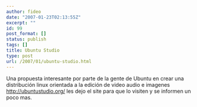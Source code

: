```yaml
---
author: fideo
date: "2007-01-23T02:13:55Z"
excerpt: ""
id: 99
post_format: []
status: publish
tags: []
title: Ubuntu Studio
type: post
url: /2007/01/ubuntu-studio.html
---
```

Una propuesta interesante por parte de la gente de Ubuntu en crear una distribución linux orientada a la edición de video audio e imagenes <http://ubuntustudio.org/> les dejo el site para que lo visiten y se informen un poco mas.
